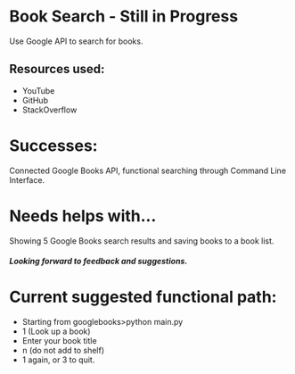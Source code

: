 # Book Search - Still in Progress

Use Google API to search for books.

## Resources used: 
* YouTube
* GitHub
* StackOverflow

# Successes:
Connected Google Books API, functional searching through Command Line Interface.

# Needs helps with...
Showing 5 Google Books search results and saving books to a book list.
 #### *Looking forward to feedback and suggestions.*

# Current suggested functional path:
 * Starting from googlebooks>python main.py
 * 1 (Look up a book)
 * Enter your book title
 * n (do not add to shelf)
 * 1 again, or 3 to quit.
